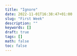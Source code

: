 ```yaml
---
title: "Ignore"
date: 2022-11-01T16:38:47+01:00
slug: "First Week"
description: ""
keywords: []
draft: true
tags: []
math: false
toc: false
---
```



